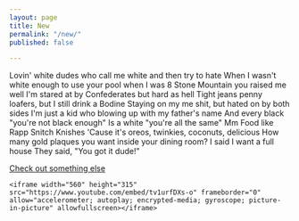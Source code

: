 ```yaml
---
layout: page
title: New
permalink: "/new/"
published: false

---
```

Lovin' white dudes who call me white and then try to hate
When I wasn't white enough to use your pool when I was 8
Stone Mountain you raised me well
I'm stared at by Confederates but hard as hell
Tight jeans penny loafers, but I still drink a Bodine
Staying on my me shit, but hated on by both sides
I'm just a kid who blowing up with my father's name
And every black "you're not black enough"
Is a white "you're all the same"
Mm Food like Rapp Snitch Knishes
'Cause it's oreos, twinkies, coconuts, delicious
How many gold plaques you want inside your dining room?
I said I want a full house
They said, "You got it dude!"

<a href="../about/">Check out something else</a>

    <iframe width="560" height="315" src="https://www.youtube.com/embed/tv1urfDXs-o" frameborder="0" allow="accelerometer; autoplay; encrypted-media; gyroscope; picture-in-picture" allowfullscreen></iframe>